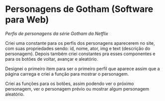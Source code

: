 # Personagens de Gotham (Software para Web)
_Perfis de personagens da série Gotham da Netflix_

Criei uma constante para os perfis dos personagens aparecerem no site, com suas propriedades sendo: id, nome, ator, img e text (descrição do personagem). Depois também criei constantes pra esses componentes e para os botões de voltar, avançar e aleatório.

Designei o primeiro item para ser o primeiro perfil que aparece assim que a página carrega e criei a função para mostrar o personagem.

Criei as funções para os botões, assim podendo ver o próximo personagem, ver o personagem prévio ou mostrar algum personagem aleatório.
